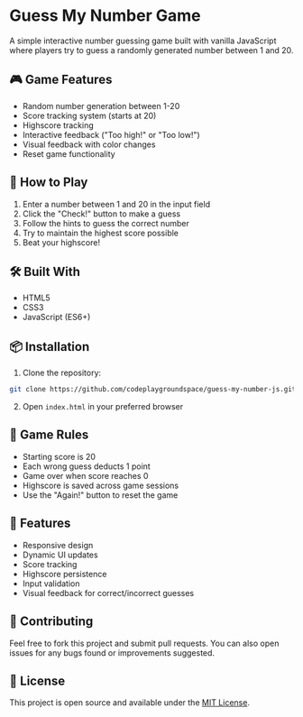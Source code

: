 # Guess My Number Game

A simple interactive number guessing game built with vanilla JavaScript where players try to guess a randomly generated number between 1 and 20.

## 🎮 Game Features

- Random number generation between 1-20
- Score tracking system (starts at 20)
- Highscore tracking
- Interactive feedback ("Too high!" or "Too low!")
- Visual feedback with color changes
- Reset game functionality

## 🚀 How to Play

1. Enter a number between 1 and 20 in the input field
2. Click the "Check!" button to make a guess
3. Follow the hints to guess the correct number
4. Try to maintain the highest score possible
5. Beat your highscore!

## 🛠️ Built With

- HTML5
- CSS3
- JavaScript (ES6+)

## 📦 Installation

1. Clone the repository:

```bash
git clone https://github.com/codeplaygroundspace/guess-my-number-js.git
```

2. Open `index.html` in your preferred browser

## 🎯 Game Rules

- Starting score is 20
- Each wrong guess deducts 1 point
- Game over when score reaches 0
- Highscore is saved across game sessions
- Use the "Again!" button to reset the game

## 🎨 Features

- Responsive design
- Dynamic UI updates
- Score tracking
- Highscore persistence
- Input validation
- Visual feedback for correct/incorrect guesses

## 🤝 Contributing

Feel free to fork this project and submit pull requests. You can also open issues for any bugs found or improvements suggested.

## 📝 License

This project is open source and available under the [MIT License](LICENSE).
